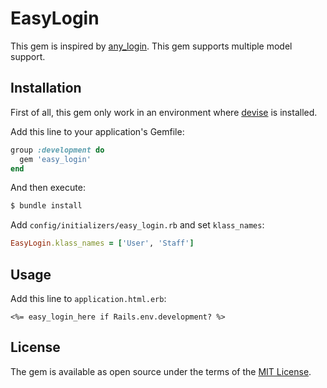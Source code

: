 # EasyLogin

This gem is inspired by [any_login](https://github.com/igorkasyanchuk/any_login).
This gem supports multiple model support.

## Installation

First of all, this gem only work in an environment
where [devise](https://github.com/heartcombo/devise) is installed.

Add this line to your application's Gemfile:

```ruby
group :development do
  gem 'easy_login'
end
```

And then execute:
```bash
$ bundle install
```

Add `config/initializers/easy_login.rb` and set `klass_names`:

```rb
EasyLogin.klass_names = ['User', 'Staff']
```

## Usage

Add this line to `application.html.erb`:

```erb
<%= easy_login_here if Rails.env.development? %>
```

## License
The gem is available as open source under the terms of the [MIT License](https://opensource.org/licenses/MIT).
